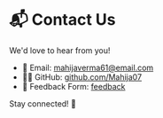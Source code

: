 # 📬 Contact Us

We'd love to hear from you!

- 📧 Email: [mahijaverma61@email.com](mailto:mahijaverma61@email.com)
- 🧑‍💻 GitHub: [github.com/Mahija07](https://github.com/Mahija07)
- 📝 Feedback Form: [feedback](https://github.com/Mahija07/Automotive_MBD_questionnaire/discussions/categories/feedback)

Stay connected! 💖
